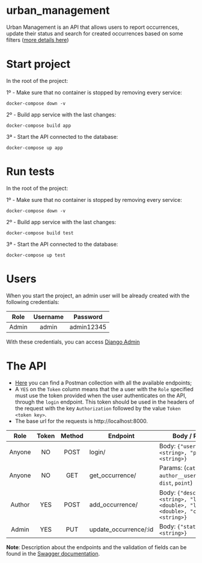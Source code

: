 # urban_management
Urban Management is an API that allows users to report occurrences, update their status and search for created
occurrences based on some filters ([more details here](#the-api))

# Start project
In the root of the project:

1º - Make sure that no container is stopped by removing every service:
```shell
docker-compose down -v
```

2º - Build app service with the last changes:
```shell
docker-compose build app
```

3ª - Start the API connected to the database:
```shell
docker-compose up app
```

# Run tests
In the root of the project:

1º - Make sure that no container is stopped by removing every service:
```shell
docker-compose down -v
```

2º - Build app service with the last changes:
```shell
docker-compose build test
```

3ª - Start the API connected to the database:
```shell
docker-compose up test
```

# Users
When you start the project, an admin user will be already created with the following credentials:

Role    | Username | Password   |
:-----: | :------: | :--------: |
Admin   | admin    | admin12345 |

With these credentials, you can access [Django Admin](http://localhost:8000/admin) 

# The API
- [Here](https://www.getpostman.com/collections/fed832dd7554420136db) you can find a Postman collection with all the 
available endpoints;
- A `YES` on the `Token` column means that the a user with the `Role` specified must use the token provided when the
user authenticates on the API, through the `login` endpoint. This token should be used in the headers of the request
with the key `Authorization` followed by the value `Token <token key>`.
- The base url for the requests is http://localhost:8000.

| Role   | Token  | Method  | Endpoint              | Body / Params                                                                                   |
|:------:|:------:|:-------:|-----------------------|-------------------------------------------------------------------------------------------------|
| Anyone | NO     | POST    | login/                | Body: `{"username":<string>, "password":<string>}`                                              |
| Anyone | NO     | GET     | get_occurrence/       | Params: (`category`, `author__user__username`, `dist`, `point`)                                 |
| Author | YES    | POST    | add_occurrence/       | Body: `{"description":<string>, "latitude":<double>, "longitude":<double>, "category":<string>}`|
| Admin  | YES    | PUT     | update_occurrence/:id | Body: `{"status":<string>}`                                                                     |

**Note**: Description about the endpoints and the validation of fields can be found in the 
[Swagger documentation](http://localhost:8000/docs/).
